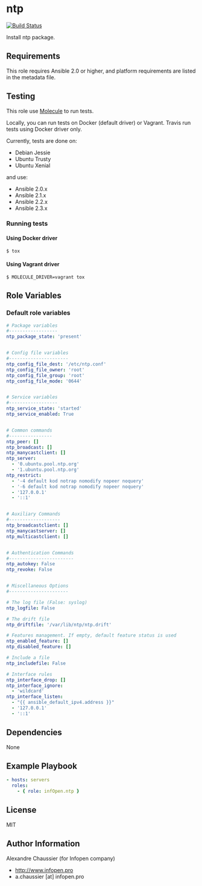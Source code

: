 # ntp

[![Build Status](https://travis-ci.org/infOpen/ansible-role-ntp.svg?branch=master)](https://travis-ci.org/infOpen/ansible-role-ntp)

Install ntp package.

## Requirements

This role requires Ansible 2.0 or higher,
and platform requirements are listed in the metadata file.

## Testing

This role use [Molecule](https://github.com/metacloud/molecule/) to run tests.

Locally, you can run tests on Docker (default driver) or Vagrant.
Travis run tests using Docker driver only.

Currently, tests are done on:
- Debian Jessie
- Ubuntu Trusty
- Ubuntu Xenial

and use:
- Ansible 2.0.x
- Ansible 2.1.x
- Ansible 2.2.x
- Ansible 2.3.x

### Running tests

#### Using Docker driver

```
$ tox
```

#### Using Vagrant driver

```
$ MOLECULE_DRIVER=vagrant tox
```

## Role Variables

### Default role variables

``` yaml
# Package variables
#------------------
ntp_package_state: 'present'


# Config file variables
#----------------------
ntp_config_file_dest: '/etc/ntp.conf'
ntp_config_file_owner: 'root'
ntp_config_file_group: 'root'
ntp_config_file_mode: '0644'


# Service variables
#------------------
ntp_service_state: 'started'
ntp_service_enabled: True


# Common commands
#----------------
ntp_peer: []
ntp_broadcast: []
ntp_manycastclient: []
ntp_server:
  - '0.ubuntu.pool.ntp.org'
  - '1.ubuntu.pool.ntp.org'
ntp_restrict:
  - '-4 default kod notrap nomodify nopeer noquery'
  - '-6 default kod notrap nomodify nopeer noquery'
  - '127.0.0.1'
  - '::1'


# Auxiliary Commands
#-------------------
ntp_broadcastclient: []
ntp_manycastserver: []
ntp_multicastclient: []


# Authentication Commands
#------------------------
ntp_autokey: False
ntp_revoke: False


# Miscellaneous Options
#----------------------

# The log file (False: syslog)
ntp_logfile: False

# The drift file
ntp_driftfile: '/var/lib/ntp/ntp.drift'

# Features management. If empty, default feature status is used
ntp_enabled_feature: []
ntp_disabled_feature: []

# Include a file
ntp_includefile: False

# Interface rules
ntp_interface_drop: []
ntp_interface_ignore:
  - 'wildcard'
ntp_interface_listen:
  - "{{ ansible_default_ipv4.address }}"
  - '127.0.0.1'
  - '::1'
```

## Dependencies

None

## Example Playbook

``` yaml
- hosts: servers
  roles:
    - { role: infOpen.ntp }
```

## License

MIT

## Author Information

Alexandre Chaussier (for Infopen company)
- http://www.infopen.pro
- a.chaussier [at] infopen.pro

